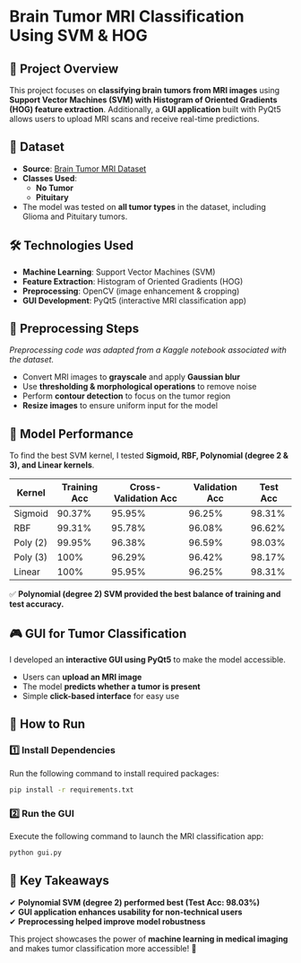 # Brain Tumor MRI Classification Using SVM & HOG  

## 📌 Project Overview  
This project focuses on **classifying brain tumors from MRI images** using **Support Vector Machines (SVM) with Histogram of Oriented Gradients (HOG) feature extraction**. Additionally, a **GUI application** built with PyQt5 allows users to upload MRI scans and receive real-time predictions.  

## 📂 Dataset  
- **Source**: [Brain Tumor MRI Dataset](https://www.kaggle.com/datasets/masoudnickparvar/brain-tumor-mri-dataset)  
- **Classes Used**:  
  - **No Tumor**  
  - **Pituitary**  
- The model was tested on **all tumor types** in the dataset, including Glioma and Pituitary tumors.  

## 🛠️ Technologies Used  
- **Machine Learning**: Support Vector Machines (SVM)  
- **Feature Extraction**: Histogram of Oriented Gradients (HOG)  
- **Preprocessing**: OpenCV (image enhancement & cropping)  
- **GUI Development**: PyQt5 (interactive MRI classification app)  

## 🧹 Preprocessing Steps  
*Preprocessing code was adapted from a Kaggle notebook associated with the dataset.*  
- Convert MRI images to **grayscale** and apply **Gaussian blur**  
- Use **thresholding & morphological operations** to remove noise  
- Perform **contour detection** to focus on the tumor region  
- **Resize images** to ensure uniform input for the model  

## 🔬 Model Performance  
To find the best SVM kernel, I tested **Sigmoid, RBF, Polynomial (degree 2 & 3), and Linear kernels**.  

| Kernel  | Training Acc | Cross-Validation Acc | Validation Acc | Test Acc |
|---------|------------|----------------------|--------------|---------|
| Sigmoid | 90.37%    | 95.95%               | 96.25%       | 98.31%  |
| RBF     | 99.31%    | 95.78%               | 96.08%       | 96.62%  |
| Poly (2)| 99.95%    | 96.38%               | 96.59%       | 98.03%  |
| Poly (3)| 100%      | 96.29%               | 96.42%       | 98.17%  |
| Linear  | 100%      | 95.95%               | 96.25%       | 98.31%  |

✅ **Polynomial (degree 2) SVM provided the best balance of training and test accuracy.**  

## 🎮 GUI for Tumor Classification  
I developed an **interactive GUI using PyQt5** to make the model accessible.  
- Users can **upload an MRI image**  
- The model **predicts whether a tumor is present**  
- Simple **click-based interface** for easy use  

## 🚀 How to Run  
### 1️⃣ Install Dependencies  
Run the following command to install required packages:  
```bash
pip install -r requirements.txt
```  

### 2️⃣ Run the GUI  
Execute the following command to launch the MRI classification app:  
```bash
python gui.py
```  

## 📌 Key Takeaways  
✔ **Polynomial SVM (degree 2) performed best (Test Acc: 98.03%)**  
✔ **GUI application enhances usability for non-technical users**  
✔ **Preprocessing helped improve model robustness**  

This project showcases the power of **machine learning in medical imaging** and makes tumor classification more accessible! 🚀  
